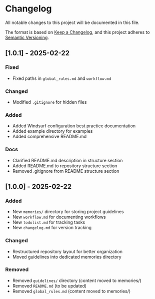 # Changelog
All notable changes to this project will be documented in this file.

The format is based on [Keep a Changelog](https://keepachangelog.com/en/1.0.0/),
and this project adheres to [Semantic Versioning](https://semver.org/spec/v2.0.0.html).

## [1.0.1] - 2025-02-22

### Fixed
- Fixed paths in `global_rules.md` and `workflow.md`

### Changed
- Modified `.gitignore` for hidden files

### Added
- Added Windsurf configuration best practice documentation
- Added example directory for examples
- Added comprehensive README.md

### Docs
- Clarified README.md description in structure section
- Added README.md to repository structure section
- Removed .gitignore from README structure section

## [1.0.0] - 2025-02-22

### Added
- New `memories/` directory for storing project guidelines
- New `workflow.md` for documenting workflows
- New `todolist.md` for tracking tasks
- New `changelog.md` for version tracking

### Changed
- Restructured repository layout for better organization
- Moved guidelines into dedicated memories directory

### Removed
- Removed `guidelines/` directory (content moved to memories/)
- Removed `README.md` (to be updated)
- Removed `global_rules.md` (content moved to memories/)
